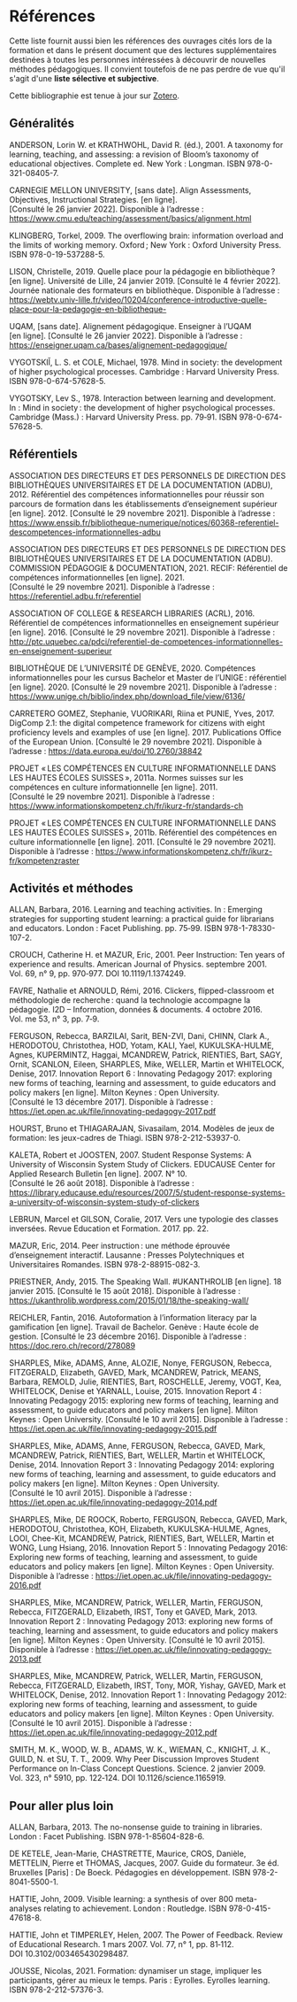 # Références

Cette liste fournit aussi bien les références des ouvrages cités lors de la formation et dans le présent document que des lectures supplémentaires destinées à toutes les personnes intéressées à découvrir de nouvelles méthodes pédagogiques. Il convient toutefois de ne pas perdre de vue qu'il s'agit d'une **liste sélective et subjective**.

Cette bibliographie est tenue à jour sur [Zotero](https://www.zotero.org/groups/2212172/former_aux_comptences_informationnelles_en_milieu_acadmique/library).

## Généralités

ANDERSON, Lorin W. et KRATHWOHL, David R. (éd.), 2001. A taxonomy for learning, teaching, and assessing: a revision of Bloom’s taxonomy of educational objectives. Complete ed. New York : Longman. ISBN 978-0-321-08405-7.

CARNEGIE MELLON UNIVERSITY, [sans date]. Align Assessments, Objectives, Instructional Strategies. [en ligne]. [Consulté le 26 janvier 2022]. Disponible à l’adresse : https://www.cmu.edu/teaching/assessment/basics/alignment.html

KLINGBERG, Torkel, 2009. The overflowing brain: information overload and the limits of working memory. Oxford ; New York : Oxford University Press. ISBN 978-0-19-537288-5.

LISON, Christelle, 2019. Quelle place pour la pédagogie en bibliothèque ? [en ligne]. Université de Lille, 24 janvier 2019. [Consulté le 4 février 2022]. Journée nationale des formateurs en bibliothèque. Disponible à l’adresse : https://webtv.univ-lille.fr/video/10204/conference-introductive-quelle-place-pour-la-pedagogie-en-bibliotheque-

UQAM, [sans date]. Alignement pédagogique. Enseigner à l’UQAM [en ligne]. [Consulté le 26 janvier 2022]. Disponible à l’adresse : https://enseigner.uqam.ca/bases/alignement-pedagogique/

VYGOTSKIĬ, L. S. et COLE, Michael, 1978. Mind in society: the development of higher psychological processes. Cambridge : Harvard University Press. ISBN 978-0-674-57628-5.

VYGOTSKY, Lev S., 1978. Interaction between learning and development. In : Mind in society : the development of higher psychological processes. Cambridge (Mass.) : Harvard University Press. pp. 79‑91. ISBN 978-0-674-57628-5. 

## Référentiels

ASSOCIATION DES DIRECTEURS ET DES PERSONNELS DE DIRECTION DES BIBLIOTHÈQUES UNIVERSITAIRES ET DE LA DOCUMENTATION (ADBU), 2012. Référentiel des compétences informationnelles pour réussir son parcours de formation dans les établissements d’enseignement supérieur [en ligne]. 2012. [Consulté le 29 novembre 2021]. Disponible à l’adresse : https://www.enssib.fr/bibliotheque-numerique/notices/60368-referentiel-descompetences-informationnelles-adbu

ASSOCIATION DES DIRECTEURS ET DES PERSONNELS DE DIRECTION DES BIBLIOTHÈQUES UNIVERSITAIRES ET DE LA DOCUMENTATION (ADBU). COMMISSION PÉDAGOGIE & DOCUMENTATION, 2021. RECIF: Référentiel de compétences informationnelles [en ligne]. 2021. [Consulté le 29 novembre 2021]. Disponible à l’adresse : https://referentiel.adbu.fr/referentiel

ASSOCIATION OF COLLEGE & RESEARCH LIBRARIES (ACRL), 2016. Référentiel de compétences informationnelles en enseignement supérieur [en ligne]. 2016. [Consulté le 29 novembre 2021]. Disponible à l’adresse : http://ptc.uquebec.ca/pdci/referentiel-de-competences-informationnelles-en-enseignement-superieur

BIBLIOTHÈQUE DE L’UNIVERSITÉ DE GENÈVE, 2020. Compétences informationnelles pour les cursus Bachelor et Master de l’UNIGE : référentiel [en ligne]. 2020. [Consulté le 29 novembre 2021]. Disponible à l’adresse : https://www.unige.ch/biblio/index.php/download_file/view/6136/

CARRETERO GOMEZ, Stephanie, VUORIKARI, Riina et PUNIE, Yves, 2017. DigComp 2.1: the digital competence framework for citizens with eight proficiency levels and examples of use [en ligne]. 2017. Publications Office of the European Union. [Consulté le 29 novembre 2021]. Disponible à l’adresse : https://data.europa.eu/doi/10.2760/38842

PROJET « LES COMPÉTENCES EN CULTURE INFORMATIONNELLE DANS LES HAUTES ÉCOLES SUISSES », 2011a. Normes suisses sur les compétences en culture informationnelle [en ligne]. 2011. [Consulté le 29 novembre 2021]. Disponible à l’adresse : https://www.informationskompetenz.ch/fr/ikurz-fr/standards-ch

PROJET « LES COMPÉTENCES EN CULTURE INFORMATIONNELLE DANS LES HAUTES ÉCOLES SUISSES », 2011b. Référentiel des compétences en culture informationnelle [en ligne]. 2011. [Consulté le 29 novembre 2021]. Disponible à l’adresse : https://www.informationskompetenz.ch/fr/ikurz-fr/kompetenzraster

## Activités et méthodes

ALLAN, Barbara, 2016. Learning and teaching activities. In : Emerging strategies for supporting student learning: a practical guide for librarians and educators. London : Facet Publishing. pp. 75‑99. ISBN 978-1-78330-107-2. 

CROUCH, Catherine H. et MAZUR, Eric, 2001. Peer Instruction: Ten years of experience and results. American Journal of Physics. septembre 2001. Vol. 69, n° 9, pp. 970‑977. DOI 10.1119/1.1374249. 

FAVRE, Nathalie et ARNOULD, Rémi, 2016. Clickers, flipped-classroom et méthodologie de recherche : quand la technologie accompagne la pédagogie. I2D – Information, données & documents. 4 octobre 2016. Vol. me 53, n° 3, pp. 7‑9. 

FERGUSON, Rebecca, BARZILAI, Sarit, BEN-ZVI, Dani, CHINN, Clark A., HERODOTOU, Christothea, HOD, Yotam, KALI, Yael, KUKULSKA-HULME, Agnes, KUPERMINTZ, Haggai, MCANDREW, Patrick, RIENTIES, Bart, SAGY, Ornit, SCANLON, Eileen, SHARPLES, Mike, WELLER, Martin et WHITELOCK, Denise, 2017. Innovation Report 6 : Innovating Pedagogy 2017: exploring new forms of teaching, learning and assessment, to guide educators and policy makers [en ligne]. Milton Keynes : Open University. [Consulté le 13 décembre 2017]. Disponible à l’adresse : https://iet.open.ac.uk/file/innovating-pedagogy-2017.pdf

HOURST, Bruno et THIAGARAJAN, Sivasailam, 2014. Modèles de jeux de formation: les jeux-cadres de Thiagi. ISBN 978-2-212-53937-0. 

KALETA, Robert et JOOSTEN, 2007. Student Response Systems: A University of Wisconsin System Study of Clickers. EDUCAUSE Center for Applied Research Bulletin [en ligne]. 2007. N° 10. [Consulté le 26 août 2018]. Disponible à l’adresse : https://library.educause.edu/resources/2007/5/student-response-systems-a-university-of-wisconsin-system-study-of-clickers

LEBRUN, Marcel et GILSON, Coralie, 2017. Vers une typologie des classes inversées. Revue Education et Formation. 2017. pp. 22. 

MAZUR, Eric, 2014. Peer instruction : une méthode éprouvée d’enseignement interactif. Lausanne : Presses Polytechniques et Universitaires Romandes. ISBN 978-2-88915-082-3. 

PRIESTNER, Andy, 2015. The Speaking Wall. #UKANTHROLIB [en ligne]. 18 janvier 2015. [Consulté le 15 août 2018]. Disponible à l’adresse : https://ukanthrolib.wordpress.com/2015/01/18/the-speaking-wall/

REICHLER, Fantin, 2016. Autoformation à l’information literacy par la gamification [en ligne]. Travail de Bachelor. Genève : Haute école de gestion. [Consulté le 23 décembre 2016]. Disponible à l’adresse : https://doc.rero.ch/record/278089

SHARPLES, Mike, ADAMS, Anne, ALOZIE, Nonye, FERGUSON, Rebecca, FITZGERALD, Elizabeth, GAVED, Mark, MCANDREW, Patrick, MEANS, Barbara, REMOLD, Julie, RIENTIES, Bart, ROSCHELLE, Jeremy, VOGT, Kea, WHITELOCK, Denise et YARNALL, Louise, 2015. Innovation Report 4 : Innovating Pedagogy 2015: exploring new forms of teaching, learning and assessment, to guide educators and policy makers [en ligne]. Milton Keynes : Open University. [Consulté le 10 avril 2015]. Disponible à l’adresse : https://iet.open.ac.uk/file/innovating-pedagogy-2015.pdf

SHARPLES, Mike, ADAMS, Anne, FERGUSON, Rebecca, GAVED, Mark, MCANDREW, Patrick, RIENTIES, Bart, WELLER, Martin et WHITELOCK, Denise, 2014. Innovation Report 3 : Innovating Pedagogy 2014: exploring new forms of teaching, learning and assessment, to guide educators and policy makers [en ligne]. Milton Keynes : Open University. [Consulté le 10 avril 2015]. Disponible à l’adresse : https://iet.open.ac.uk/file/innovating-pedagogy-2014.pdf

SHARPLES, Mike, DE ROOCK, Roberto, FERGUSON, Rebecca, GAVED, Mark, HERODOTOU, Christothea, KOH, Elizabeth, KUKULSKA-HULME, Agnes, LOOI, Chee-Kit, MCANDREW, Patrick, RIENTIES, Bart, WELLER, Martin et WONG, Lung Hsiang, 2016. Innovation Report 5 : Innovating Pedagogy 2016: Exploring new forms of teaching, learning and assessment, to guide educators and policy makers [en ligne]. Milton Keynes : Open University. Disponible à l’adresse : https://iet.open.ac.uk/file/innovating-pedagogy-2016.pdf

SHARPLES, Mike, MCANDREW, Patrick, WELLER, Martin, FERGUSON, Rebecca, FITZGERALD, Elizabeth, IRST, Tony et GAVED, Mark, 2013. Innovation Report 2 : Innovating Pedagogy 2013: exploring new forms of teaching, learning and assessment, to guide educators and policy makers [en ligne]. Milton Keynes : Open University. [Consulté le 10 avril 2015]. Disponible à l’adresse : https://iet.open.ac.uk/file/innovating-pedagogy-2013.pdf

SHARPLES, Mike, MCANDREW, Patrick, WELLER, Martin, FERGUSON, Rebecca, FITZGERALD, Elizabeth, IRST, Tony, MOR, Yishay, GAVED, Mark et WHITELOCK, Denise, 2012. Innovation Report 1 : Innovating Pedagogy 2012: exploring new forms of teaching, learning and assessment, to guide educators and policy makers [en ligne]. Milton Keynes : Open University. [Consulté le 10 avril 2015]. Disponible à l’adresse : https://iet.open.ac.uk/file/innovating-pedagogy-2012.pdf

SMITH, M. K., WOOD, W. B., ADAMS, W. K., WIEMAN, C., KNIGHT, J. K., GUILD, N. et SU, T. T., 2009. Why Peer Discussion Improves Student Performance on In-Class Concept Questions. Science. 2 janvier 2009. Vol. 323, n° 5910, pp. 122‑124. DOI 10.1126/science.1165919. 

## Pour aller plus loin

ALLAN, Barbara, 2013. The no-nonsense guide to training in libraries. London : Facet Publishing. ISBN 978-1-85604-828-6. 

DE KETELE, Jean-Marie, CHASTRETTE, Maurice, CROS, Danièle, METTELIN, Pierre et THOMAS, Jacques, 2007. Guide du formateur. 3e éd. Bruxelles [Paris] : De Boeck. Pédagogies en développement. ISBN 978-2-8041-5500-1. 

HATTIE, John, 2009. Visible learning: a synthesis of over 800 meta-analyses relating to achievement. London : Routledge. ISBN 978-0-415-47618-8. 

HATTIE, John et TIMPERLEY, Helen, 2007. The Power of Feedback. Review of Educational Research. 1 mars 2007. Vol. 77, n° 1, pp. 81‑112. DOI 10.3102/003465430298487. 

JOUSSE, Nicolas, 2021. Formation: dynamiser un stage, impliquer les participants, gérer au mieux le temps. Paris : Eyrolles. Eyrolles learning. ISBN 978-2-212-57376-3. 
